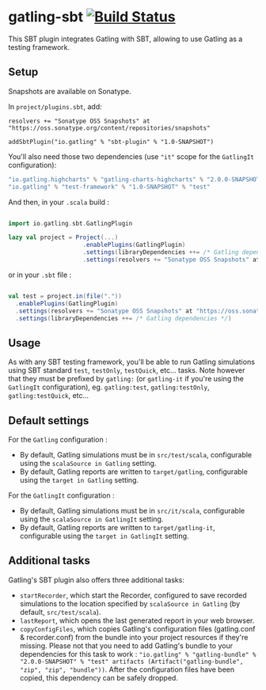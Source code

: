 # gatling-sbt   [![Build Status](https://travis-ci.org/gatling/gatling-sbt.svg?branch=master)](https://travis-ci.org/gatling/gatling-sbt)


This SBT plugin integrates Gatling with SBT, allowing to use Gatling as a testing framework.

## Setup 

Snapshots are available on Sonatype.

In `project/plugins.sbt`, add: 

    resolvers += "Sonatype OSS Snapshots" at "https://oss.sonatype.org/content/repositories/snapshots"

    addSbtPlugin("io.gatling" % "sbt-plugin" % "1.0-SNAPSHOT")
    
You'll also need those two dependencies (use `"it"` scope for the `GatlingIt` configuration):

```scala
"io.gatling.highcharts" % "gatling-charts-highcharts" % "2.0.0-SNAPSHOT" % "test"
"io.gatling" % "test-framework" % "1.0-SNAPSHOT" % "test"
```

And then, in your `.scala` build :

```scala

import io.gatling.sbt.GatlingPlugin

lazy val project = Project(...)
                     .enablePlugins(GatlingPlugin)
				     .settings(libraryDependencies ++= /* Gatling dependencies */)
				     .settings(resolvers += "Sonatype OSS Snapshots" at "https://oss.sonatype.org/content/repositories/snapshots")

```

or in your `.sbt` file :

```scala

val test = project.in(file("."))
  .enablePlugins(GatlingPlugin)
  .settings(resolvers += "Sonatype OSS Snapshots" at "https://oss.sonatype.org/content/repositories/snapshots")
  .settings(libraryDependencies ++= /* Gatling dependencies */)

```
## Usage 

As with any SBT testing framework, you'll be able to run Gatling simulations using SBT standard `test`, `testOnly`, `testQuick`, etc... tasks. Note however that they must be prefixed by `gatling:` (or `gatling-it` if you're using the `GatlingIt` configuration), eg. `gatling:test`, `gatling:testOnly`, `gatling:testQuick`, etc...

## Default settings 

For the `Gatling` configuration :

* By default, Gatling simulations must be in `src/test/scala`, configurable using the `scalaSource in Gatling` setting.
* By default, Gatling reports are written to `target/gatling`, configurable using the `target in Gatling` setting.

For the `GatlingIt` configuration :

* By default, Gatling simulations must be in `src/it/scala`, configurable using the `scalaSource in GatlingIt` setting.
* By default, Gatling reports are written to `target/gatling-it`, configurable using the `target in GatlingIt` setting.

## Additional tasks

Gatling's SBT plugin also offers three additional tasks:

* `startRecorder`, which start the Recorder, configured to save recorded simulations to the location specified by `scalaSource in Gatling` (by default, `src/test/scala`).
* `lastReport`, which opens the last generated report in your web browser.
* `copyConfigFiles`, which copies Gatling's configuration files (gatling.conf & recorder.conf) from the bundle into your project resources if they're missing. Please not that you need to add Gatling's bundle to your dependencies for this task to work : `"io.gatling" % "gatling-bundle" % "2.0.0-SNAPSHOT" % "test" artifacts (Artifact("gatling-bundle", "zip", "zip", "bundle"))`. After the configuration files have been copied, this dependency can be safely dropped.
